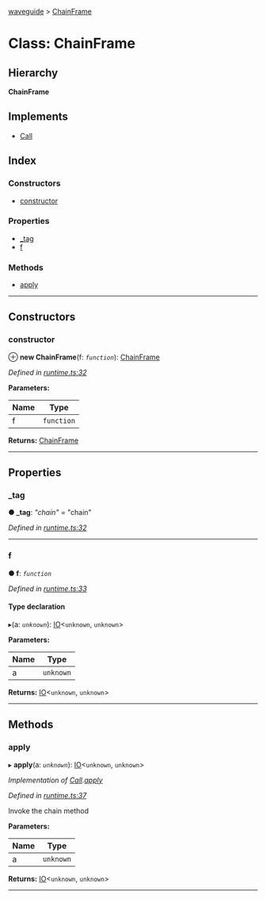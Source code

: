 [waveguide](../README.md) > [ChainFrame](../classes/chainframe.md)

# Class: ChainFrame

## Hierarchy

**ChainFrame**

## Implements

* [Call](../interfaces/call.md)

## Index

### Constructors

* [constructor](chainframe.md#constructor)

### Properties

* [_tag](chainframe.md#_tag)
* [f](chainframe.md#f)

### Methods

* [apply](chainframe.md#apply)

---

## Constructors

<a id="constructor"></a>

###  constructor

⊕ **new ChainFrame**(f: *`function`*): [ChainFrame](chainframe.md)

*Defined in [runtime.ts:32](https://github.com/rzeigler/waveguide/blob/05ef8da/packages/waveguide/src/runtime.ts#L32)*

**Parameters:**

| Name | Type |
| ------ | ------ |
| f | `function` |

**Returns:** [ChainFrame](chainframe.md)

___

## Properties

<a id="_tag"></a>

###  _tag

**● _tag**: *"chain"* = "chain"

*Defined in [runtime.ts:32](https://github.com/rzeigler/waveguide/blob/05ef8da/packages/waveguide/src/runtime.ts#L32)*

___
<a id="f"></a>

###  f

**● f**: *`function`*

*Defined in [runtime.ts:33](https://github.com/rzeigler/waveguide/blob/05ef8da/packages/waveguide/src/runtime.ts#L33)*

#### Type declaration
▸(a: *`unknown`*): [IO](io.md)<`unknown`, `unknown`>

**Parameters:**

| Name | Type |
| ------ | ------ |
| a | `unknown` |

**Returns:** [IO](io.md)<`unknown`, `unknown`>

___

## Methods

<a id="apply"></a>

###  apply

▸ **apply**(a: *`unknown`*): [IO](io.md)<`unknown`, `unknown`>

*Implementation of [Call](../interfaces/call.md).[apply](../interfaces/call.md#apply)*

*Defined in [runtime.ts:37](https://github.com/rzeigler/waveguide/blob/05ef8da/packages/waveguide/src/runtime.ts#L37)*

Invoke the chain method

**Parameters:**

| Name | Type |
| ------ | ------ |
| a | `unknown` |

**Returns:** [IO](io.md)<`unknown`, `unknown`>

___

